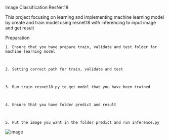 Image Classification ResNet18 

This project focusing on learning and implementing machine learning model by create and train model using resnet18 with inferencing to input image and get result


Preparation

	1. Ensure that you have prepare train, validate and test folder for machine learning model
	
					
	
	2. Setting correct path for train, validate and test
	
	
	
	3. Run train_resnet18.py to get model that you have been trained
	
					
	
	4. Ensure that you have folder predict and result 
	
					
	
	5. Put the image you want in the folder predict and run inference.py
![image](https://github.com/user-attachments/assets/806950f7-8d59-447f-b1a7-eed1138f8a78)
